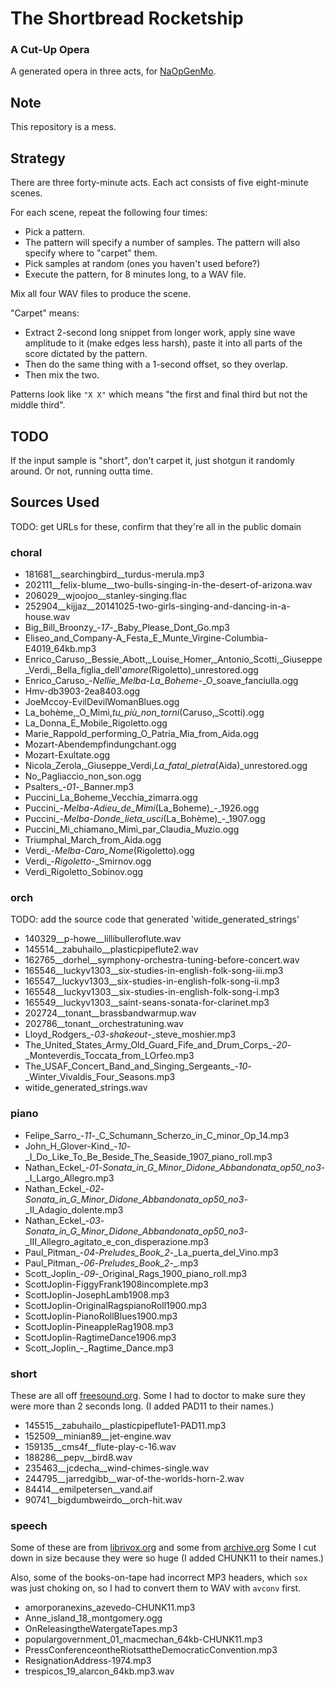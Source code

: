 The Shortbread Rocketship
=========================

### A Cut-Up Opera ###

A generated opera in three acts, for
[NaOpGenMo](https://github.com/cpressey/NaOpGenMo).

Note
----

This repository is a mess.

Strategy
--------

There are three forty-minute acts.  Each act consists of five eight-minute
scenes.

For each scene, repeat the following four times:

*   Pick a pattern.   
*   The pattern will specify a number of samples.  The pattern will
    also specify where to "carpet" them.
*   Pick samples at random (ones you haven't used before?)
*   Execute the pattern, for 8 minutes long, to a WAV file.

Mix all four WAV files to produce the scene.

"Carpet" means:

*   Extract 2-second long snippet from longer work, apply sine wave amplitude
    to it (make edges less harsh), paste it into all parts of the score dictated
    by the pattern.
*   Then do the same thing with a 1-second offset, so they overlap.
*   Then mix the two.

Patterns look like `"X X"` which means "the first and final third but not
the middle third".

TODO
----

If the input sample is "short", don't carpet it, just shotgun it randomly
around.  Or not, running outta time.

Sources Used
------------

TODO: get URLs for these, confirm that they're all in the public domain

### choral

*   181681__searchingbird__turdus-merula.mp3
*   202111__felix-blume__two-bulls-singing-in-the-desert-of-arizona.wav
*   206029__wjoojoo__stanley-singing.flac
*   252904__kijjaz__20141025-two-girls-singing-and-dancing-in-a-house.wav
*   Big_Bill_Broonzy_-_17_-_Baby_Please_Dont_Go.mp3
*   Eliseo_and_Company-A_Festa_E_Munte_Virgine-Columbia-E4019_64kb.mp3
*   Enrico_Caruso,_Bessie_Abott,_Louise_Homer,_Antonio_Scotti,_Giuseppe_Verdi,_Bella_figlia_dell'_amore_(Rigoletto)_unrestored.ogg
*   Enrico_Caruso_-_Nellie_Melba_-_La_Boheme_-_O_soave_fanciulla.ogg
*   Hmv-db3903-2ea8403.ogg
*   JoeMccoy-EvilDevilWomanBlues.ogg
*   La_bohème,_O_Mimì,_tu_più_non_torni_(Caruso,_Scotti).ogg
*   La_Donna_E_Mobile_Rigoletto.ogg
*   Marie_Rappold_performing_O_Patria_Mia_from_Aida.ogg
*   Mozart-Abendempfindungchant.ogg
*   Mozart-Exultate.ogg
*   Nicola_Zerola,_Giuseppe_Verdi,_La_fatal_pietra_(Aida)_unrestored.ogg
*   No_Pagliaccio_non_son.ogg
*   Psalters_-_01_-_Banner.mp3
*   Puccini_La_Boheme_Vecchia_zimarra.ogg
*   Puccini_-_Melba_-_Adieu_de_Mimi_(La_Boheme)_-_1926.ogg
*   Puccini_-_Melba_-_Donde_lieta_usci_(La_Bohème)_-_1907.ogg
*   Puccini_Mi_chiamano_Mimì_par_Claudia_Muzio.ogg
*   Triumphal_March_from_Aida.ogg
*   Verdi_-_Melba_-_Caro_Nome_(Rigoletto).ogg
*   Verdi_-_Rigoletto_-_Smirnov.ogg
*   Verdi_Rigoletto_Sobinov.ogg

### orch

TODO: add the source code that generated 'witide_generated_strings'

*   140329__p-howe__lillibulleroflute.wav
*   145514__zabuhailo__plasticpipeflute2.wav
*   162765__dorhel__symphony-orchestra-tuning-before-concert.wav
*   165546__luckyv1303__six-studies-in-english-folk-song-iii.mp3
*   165547__luckyv1303__six-studies-in-english-folk-song-ii.mp3
*   165548__luckyv1303__six-studies-in-english-folk-song-i.mp3
*   165549__luckyv1303__saint-seans-sonata-for-clarinet.mp3
*   202724__tonant__brassbandwarmup.wav
*   202786__tonant__orchestratuning.wav
*   Lloyd_Rodgers_-_03_-_shakeout_-_steve_moshier.mp3
*   The_United_States_Army_Old_Guard_Fife_and_Drum_Corps_-_20_-_Monteverdis_Toccata_from_LOrfeo.mp3
*   The_USAF_Concert_Band_and_Singing_Sergeants_-_10_-_Winter_Vivaldis_Four_Seasons.mp3
*   witide_generated_strings.wav

### piano

*   Felipe_Sarro_-_11_-_C_Schumann_Scherzo_in_C_minor_Op_14.mp3
*   John_H_Glover-Kind_-_10_-_I_Do_Like_To_Be_Beside_The_Seaside_1907_piano_roll.mp3
*   Nathan_Eckel_-_01_-_Sonata_in_G_Minor_Didone_Abbandonata_op50_no3_-_I_Largo_Allegro.mp3
*   Nathan_Eckel_-_02_-_Sonata_in_G_Minor_Didone_Abbandonata_op50_no3_-_II_Adagio_dolente.mp3
*   Nathan_Eckel_-_03_-_Sonata_in_G_Minor_Didone_Abbandonata_op50_no3_-_III_Allegro_agitato_e_con_disperazione.mp3
*   Paul_Pitman_-_04_-_Preludes_Book_2_-_La_puerta_del_Vino.mp3
*   Paul_Pitman_-_06_-_Preludes_Book_2_-_.mp3
*   Scott_Joplin_-_09_-_Original_Rags_1900_piano_roll.mp3
*   ScottJoplin-FiggyFrank1908incomplete.mp3
*   ScottJoplin-JosephLamb1908.mp3
*   ScottJoplin-OriginalRagspianoRoll1900.mp3
*   ScottJoplin-PianoRollBlues1900.mp3
*   ScottJoplin-PineappleRag1908.mp3
*   ScottJoplin-RagtimeDance1906.mp3
*   Scott_Joplin_-_Ragtime_Dance.mp3

### short

These are all off [freesound.org](http://freesound.org/).  Some I had to
doctor to make sure they were more than 2 seconds long.  (I added PAD11
to their names.)

*   145515__zabuhailo__plasticpipeflute1-PAD11.mp3
*   152509__minian89__jet-engine.wav
*   159135__cms4f__flute-play-c-16.wav
*   188286__pepv__bird8.wav
*   235463__jcdecha__wind-chimes-single.wav
*   244795__jarredgibb__war-of-the-worlds-horn-2.wav
*   84414__emilpetersen__vand.aif
*   90741__bigdumbweirdo__orch-hit.wav

### speech

Some of these are from [librivox.org](http://librivox.org)
and some from [archive.org](http://archive.org)
Some I cut down in size because they were so huge (I added CHUNK11 to their
names.)

Also, some of the books-on-tape had incorrect MP3 headers, which `sox`
was just choking on, so I had to convert them to WAV with `avconv` first.

*   amorporanexins_azevedo-CHUNK11.mp3
*   Anne_island_18_montgomery.ogg
*   OnReleasingtheWatergateTapes.mp3
*   populargovernment_01_macmechan_64kb-CHUNK11.mp3
*   PressConferenceontheRiotsattheDemocraticConvention.mp3
*   ResignationAddress-1974.mp3
*   trespicos_19_alarcon_64kb.mp3.wav
